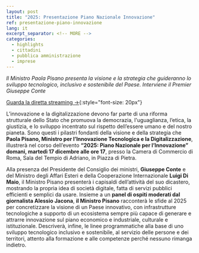 ```yaml
---
layout: post
title: "2025: Presentazione Piano Nazionale Innovazione"
ref: presentazione-piano-innovazione
lang: it
excerpt_separator: <!-- MORE -->
categories:
  - highlights
  - cittadini
  - pubblica amministrazione
  - imprese
---
```


_Il Ministro Paola Pisano presenta la visione e la strategia che guideranno lo sviluppo tecnologico, inclusivo e sostenibile del Paese. Interviene il Premier Giuseppe Conte_

[Guarda la diretta streaming →](https://www.youtube.com/watch?v=6IY7agL5p-4){:style="font-size: 20px"}

<!-- MORE -->

L’innovazione e la digitalizzazione devono far parte di una riforma strutturale dello Stato che promuova la democrazia, l'uguaglianza, l’etica, la giustizia, e lo sviluppo incentrato sul rispetto dell’essere umano e del nostro pianeta. Sono questi i pilastri fondanti della visione e della strategia che **Paola Pisano, Ministro per l’Innovazione Tecnologica e la Digitalizzazione**, illustrerà nel corso dell’evento **“2025: Piano Nazionale per l’Innovazione” domani, martedì 17 dicembre alle ore 17**, presso la Camera di Commercio di Roma, Sala del Tempio di Adriano, in Piazza di Pietra.

Alla presenza del Presidente del Consiglio dei ministri, **Giuseppe Conte** e del Ministro degli Affari Esteri e della Cooperazione Internazionale **Luigi Di Maio**, il Ministro Pisano presenterà i capisaldi dell’attività del suo dicastero, mostrando la propria idea di società digitale, fatta di servizi pubblici efficienti e semplici da usare. Insieme a un **panel di ospiti moderati dal giornalista Alessio Jacona**, **il Ministro Pisano** racconterà le sfide al 2025 per concretizzare la visione di un Paese innovativo, con infrastrutture tecnologiche a supporto di un ecosistema sempre più capace di generare e attrarre innovazione sul piano economico e industriale, culturale e istituzionale. Descriverà, infine, le linee programmatiche alla base di uno sviluppo tecnologico inclusivo e sostenibile, al servizio delle persone e dei territori, attento alla formazione e alle competenze perché nessuno rimanga indietro.


